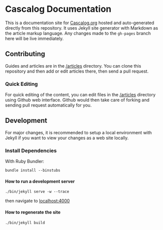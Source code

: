 # Cascalog Documentation

This is a documentation site for [Cascalog.org](http://www.cascalog.org) hosted and auto-generated directly from this repository. It uses Jekyll site generator with Markdown as the article markup language. Any changes made to the `gh-pages` branch here will be live immediately.

## Contributing

Guides and articles are in the [/articles](/articles) directory. You can clone this repository and then add or edit articles there, then send a pull request.

### Quick Editing

For quick editing of the content, you can edit files in the [/articles](/articles) directory using Github web interface. Github would then take care of forking and sending pull request automatically for you.

## Development

For major changes, it is recommended to setup a local environment with Jekyll if you want to view your changes as a web site locally.

### Install Dependencies

With Ruby Bundler:

    bundle install --binstubs

#### How to run a development server

    ./bin/jekyll serve -w --trace

then navigate to [localhost:4000](http://localhost:4000)

#### How to regenerate the site

    ./bin/jekyll build
